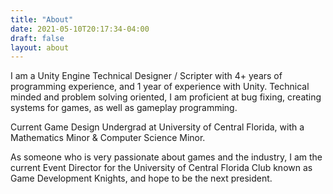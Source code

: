 ```yaml
---
title: "About"
date: 2021-05-10T20:17:34-04:00
draft: false
layout: about
---
```


I am a Unity Engine Technical Designer / Scripter with 4+ years of programming experience, and 1 year of experience with Unity. Technical minded and problem solving oriented, I am proficient at bug fixing, creating systems for games, as well as gameplay programming.

Current Game Design Undergrad at University of Central Florida, with a Mathematics Minor & Computer Science Minor.

As someone who is very passionate about games and the industry, I am the current Event Director for the University of Central Florida Club known as Game Development Knights, and hope to be the next president.